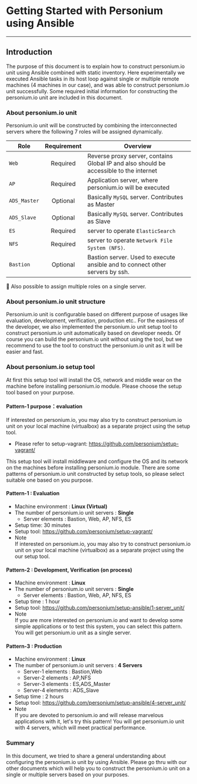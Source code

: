# Getting Started with Personium using Ansible
-------------------------------

## Introduction

The purpose of this document is to explain how to construct personium.io unit using Ansible combined with static inventory. Here experimentally we executed Ansible tasks in its host loop against single or multiple remote machines (4 machines in our case), and was able to construct personium.io unit successfully. Some required initial information for constructing the personium.io unit are included in this document.

### About personium.io unit
  Personium.io unit will be constructed by combining the interconnected servers where the following 7 roles will be assigned dynamically.

| **Role**        | **Requirement**  |    **Overview**                                                                        |
|-----------------|:----------------:|----------------------------------------------------------------------------------------|
| `Web`           |  Required        | Reverse proxy server, contains Global IP and also should be accessible to the internet |
| `AP`            |  Required        | Application server, where personium.io will be executed                                |
| `ADS_Master`    |  Optional        | Basically `MySQL` server. Contributes as Master                                        |
| `ADS_Slave`     |  Optional        | Basically `MySQL` server. Contributes as Slave                                         |
| `ES`            |  Required        | server to operate `ElasticSearch`                                                      |
| `NFS`           |  Required        | server to operate `Network File System (NFS)`.                                         |
| `Bastion`       |  Optional        | Bastion server. Used to execute ansible and to connect other servers by ssh.           |

:high_brightness: Also possible to assign multiple roles on a single server.

### About personium.io unit structure

Personium.io unit is configurable based on different purpose of usages like evaluation, development, verification, production etc..
For the easiness of the developer, we also implemented the personium.io unit setup tool to construct personium.io unit automatically based on developer needs.
Of course you can build the personium.io unit without using the tool, but we recommend to use the tool to construct the personium.io unit as it will be easier and fast.


### About personium.io setup tool

At first this setup tool will install the OS, network and middle wear on the machine before installing personium.io module.
Please choose the setup tool based on your purpose.

#### Pattern-1 purpose：evaluation

If interested on personium.io, you may also try to construct personium.io unit on your local machine (virtualbox) as a separate project using the setup tool.

* Please refer to setup-vagrant: https://github.com/personium/setup-vagrant/

This setup tool will install middleware and configure the OS and its network on the machines before installing personium.io module.
There are some patterns of personium.io unit constructed by setup tools, so please select suitable one based on you purpose.

#### Pattern-1 : Evaluation

* Machine environment : **Linux (Virtual)**
* The number of personium.io unit servers : **Single**
  * Server elements : Bastion, Web, AP, NFS, ES
* Setup time: 30 minutes
* Setup tool: https://github.com/personium/setup-vagrant/
* Note  
  If interested on personium.io, you may also try to construct personium.io unit on your local machine (virtualbox) as a separate project using the our setup tool.

#### Pattern-2 : Development, Verification (on process)

* Machine environment : **Linux**
* The number of personium.io unit servers : **Single**
  * Server elements : Bastion, Web, AP, NFS, ES
* Setup time : 1 hour
* Setup tool: https://github.com/personium/setup-ansible/1-server_unit/
* Note  
  If you are more interested on personium.io and want to develop some simple applications or to test this system, you can select this pattern. You will get personium.io unit as a single server.

#### Pattern-3 : Production

* Machine environment : **Linux**
* The number of personium.io unit servers : **4 Servers**
  * Server-1 elements : Bastion,Web
  * Server-2 elements : AP,NFS
  * Server-3 elements : ES,ADS_Master
  * Server-4 elements : ADS_Slave
* Setup time :  2 hours
* Setup tool: https://github.com/personium/setup-ansible/4-server_unit/
* Note  
  If you are devoted to personium.io and will release marvelous applications with it, let's try this pattern! You will get personium.io unit with 4 servers, which will meet practical performance.


### Summary

In this document, we tried to share a general understanding about configuring the personium.io unit by using Ansible. Please go thru with our other documents which will help you to construct the personium.io unit on a single or multiple servers based on your purposes.
